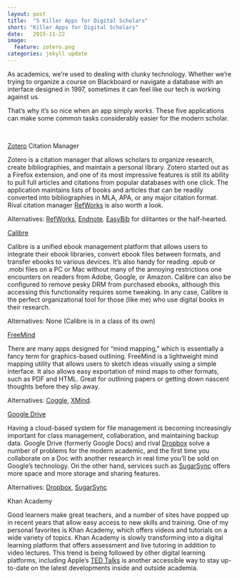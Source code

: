 ```yaml
---
layout: post
title:  "5 Killer Apps for Digital Scholars"
short: "Killer Apps for Digital Scholars"
date:   2015-11-22
image:
  feature: zotero.png
categories: jekyll update
---
```


<p>As academics, we&#8217;re used to dealing with clunky technology. Whether we&#8217;re trying to organize a course on Blackboard or navigate a database with an interface designed in 1997, sometimes it can feel like our tech is working against us.</p>
<p>That&#8217;s why it&#8217;s so nice when an app simply <em>works</em>. These five applications can make some common tasks considerably easier for the modern scholar.</p>
<p>&nbsp;</p>
<p><a href="http://www.zotero.org/">Zotero</a> Citation Manager</p>
<p>Zotero is a citation manager that allows scholars to organize research, create bibliographies, and maintain a personal library. Zotero started out as a Firefox extension, and one of its most impressive features is still its ability to pull full articles and citations from popular databases with one click. The application maintains lists of books and articles that can be readily converted into bibliographies in MLA, APA, or any major citation format. Rival citation manager <a href="http://www.refworks.com/">RefWorks</a> is also worth a look.</p>
<p>Alternatives: <a href="http://www.refworks.com/">RefWorks</a>, <a href="http://endnote.com/">Endnote</a>. <a href="http://www.easybib.com/">EasyBib</a> for dilitantes or the half-hearted.</p>
<p><a href="http://calibre-ebook.com/">Calibre</a></p>
<p>Calibre is a unified ebook management platform that allows users to integrate their ebook libraries, convert ebook files between formats, and transfer ebooks to various devices. It&#8217;s also handy for reading .epub or .mobi files on a PC or Mac without many of the annoying restrictions one encounters on readers from Adobe, Google, or Amazon. Calibre can also be configured to remove pesky DRM from purchased ebooks, although this accessing this functionality requires some tweaking. In any case, Calibre is the perfect organizational tool for those (like me) who use digital books in their research.</p>
<p>Alternatives: None (Calibre is in a class of its own)</p>
<p><a href="http://freemind.sourceforge.net/wiki/index.php/Main_Page">FreeMind</a></p>
<p>There are many apps designed for &#8220;mind mapping,&#8221; which is essentially a fancy term for graphics-based outlining. FreeMind is a lightweight mind mapping utility that allows users to sketch ideas visually using a simple interface. It also allows easy exportation of mind maps to other formats, such as PDF and HTML. Great for outlining papers or getting down nascent thoughts before they slip away.</p>
<p>Alternatives: <a href="http://coggle.it/">Coggle</a>, <a href="&quot;http://www.xmind.net/">XMind</a>.</p>
<p><a href="https://drive.google.com/‎">Google Drive</a></p>
<p>Having a cloud-based system for file management is becoming increasingly important for class management, collaboration, and maintaining backup data. Google Drive (formerly Google Docs) and rival <a href="www.dropbox.com">Dropbox</a> solve a number of problems for the modern academic, and the first time you collaborate on a Doc with another research in real time you&#8217;ll be sold on Google&#8217;s technology. On the other hand, services such as <a href="https://www.sugarsync.com/#googtrans(en|en)">SugarSync</a> offers more space and more storage and sharing features.</p>
<p>Alternatives: <a href="www.dropbox.com">Dropbox</a>, <a href="&quot;https://www.sugarsync.com/#googtrans(en|en)">SugarSync</a></p>
<p>Khan Academy</p>
<p>Good learners make great teachers, and a number of sites have popped up in recent years that allow easy access to new skills and training. One of my personal favorites is Khan Academy, which offers videos and tutorials on a wide variety of topics. Khan Academy is slowly transforming into a digital learning platform that offers assessment and live tutoring in addition to video lectures. This trend is being followed by other digital learning platforms, including Apple&#8217;s <a href="http://www.apple.com/apps/itunes-u/?cid=wwa-us-kwg-features-com&amp;siclientid=6381&amp;sessguid=83aba7ce-ceae-4f3a-ab80-eff9d67c80a0&amp;userguid=83aba7ce-ceae-4f3a-ab80-eff9d67c80a0&amp;permguid=83aba7ce-ceae-4f3a-ab80-eff9d67c80a0"&gt;iTunes U. <a href="http://www.ted.com/talks">TED Talks</a> is another accessible way to stay up-to-date on the latest developments inside and outside academia.</p>
